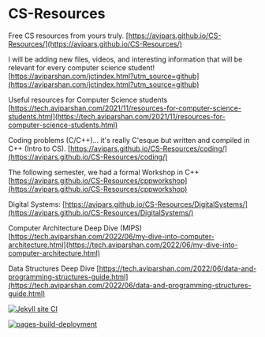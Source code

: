 # CS-Resources
Free CS resources from yours truly.
[https://avipars.github.io/CS-Resources/](https://avipars.github.io/CS-Resources/)


I will be adding new files, videos, and interesting information that will be relevant for every computer science student!
[https://aviparshan.com/jctindex.html?utm_source=github](https://aviparshan.com/jctindex.html?utm_source=github)

Useful resources for Computer Science students
[https://tech.aviparshan.com/2021/11/resources-for-computer-science-students.html](https://tech.aviparshan.com/2021/11/resources-for-computer-science-students.html)

Coding problems (C/C++)... it's really C'esque but written and compiled in C++ (Intro to CS). 
[https://avipars.github.io/CS-Resources/coding/](https://avipars.github.io/CS-Resources/coding/)

The following semester, we had a formal Workshop in C++ 
[https://avipars.github.io/CS-Resources/cppworkshop](https://avipars.github.io/CS-Resources/cppworkshop)

Digital Systems:
[https://avipars.github.io/CS-Resources/DigitalSystems/](https://avipars.github.io/CS-Resources/DigitalSystems/)

Computer Architecture Deep Dive (MIPS)
[https://tech.aviparshan.com/2022/06/my-dive-into-computer-architecture.html](https://tech.aviparshan.com/2022/06/my-dive-into-computer-architecture.html)

Data Structures Deep Dive 
[https://tech.aviparshan.com/2022/06/data-and-programming-structures-guide.html](https://tech.aviparshan.com/2022/06/data-and-programming-structures-guide.html)


[![Jekyll site CI](https://github.com/avipars/CS-Resources/actions/workflows/jekyll.yml/badge.svg)](https://github.com/avipars/CS-Resources/actions/workflows/jekyll.yml)

[![pages-build-deployment](https://github.com/avipars/CS-Resources/actions/workflows/pages/pages-build-deployment/badge.svg)](https://github.com/avipars/CS-Resources/actions/workflows/pages/pages-build-deployment)
